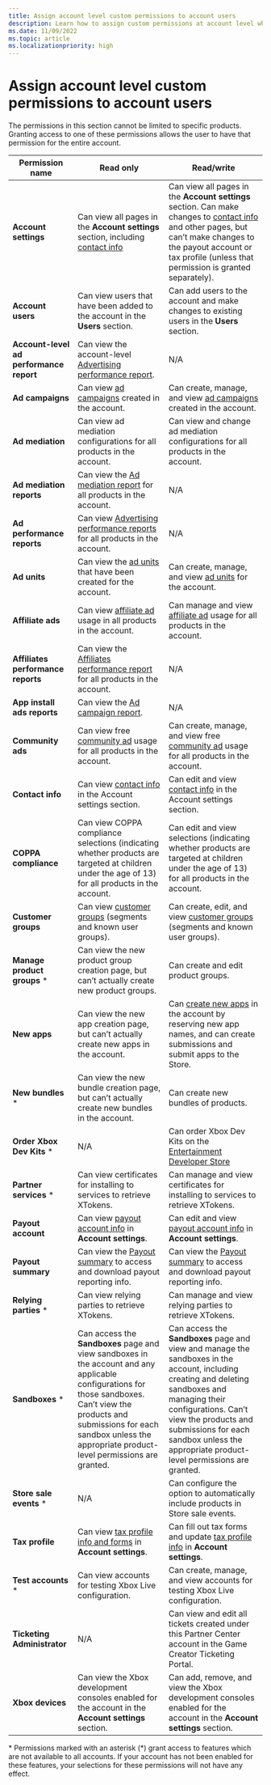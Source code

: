 ```yaml
---
title: Assign account level custom permissions to account users
description: Learn how to assign custom permissions at account level when adding users to your Partner Center account.
ms.date: 11/09/2022
ms.topic: article
ms.localizationpriority: high
---
```


# Assign account level custom permissions to account users

The permissions in this section cannot be limited to specific products. Granting access to one of these permissions allows the user to have that permission for the entire account.

| **Permission name** | **Read only** | **Read/write** |
| ---------- | ---------- | ---------- |
| **Account settings** | Can view all pages in the **Account settings** section, including <a href="/partner-center/partner-center-account-setup">contact info</a> | Can view all pages in the **Account settings** section. Can make changes to <a href="/partner-center/partner-center-account-setup">contact info</a> and other pages, but can’t make changes to the payout account or tax profile (unless that permission is granted separately).|
| **Account users** | Can view users that have been added to the account in the **Users** section.  | Can add users to the account and make changes to existing users in the **Users** section.  |
| **Account-level ad performance report** | Can view the account-level <a href="../advertising-performance-report.md">Advertising performance report</a>. | N/A |
| **Ad campaigns** | Can view <a href="/windows/uwp/monetize/">ad campaigns</a> created in the account. | Can create, manage, and view <a href="/windows/uwp/monetize/">ad campaigns</a> created in the account. |
| **Ad mediation** | Can view ad mediation configurations for all products in the account. | Can view and change ad mediation configurations for all products in the account. |
| **Ad mediation reports** | Can view the <a href="../advertising-performance-report.md">Ad mediation report</a> for all products in the account.| N/A  |
| **Ad performance reports** | Can view <a href="../advertising-performance-report.md">Advertising performance reports</a> for all products in the account. | N/A |
| **Ad units** | Can view the <a href="../in-app-ads.md">ad units</a> that have been created for the account. | Can create, manage, and view <a href="../in-app-ads.md">ad units</a> for the account. |
| **Affiliate ads** | Can view <a href="../in-app-ads.md">affiliate ad</a> usage in all products in the account. | Can manage and view <a href="../in-app-ads.md">affiliate ad</a> usage for all products in the account. |
| **Affiliates performance reports** | Can view the <a href="../advertising-performance-report.md">Affiliates performance report</a> for all products in the account. | N/A |
| **App install ads reports** | Can view the <a href="/windows/uwp/monetize/get-ad-campaign-performance-data">Ad campaign report</a>.| N/A |
| **Community ads** | Can view free <a href="/windows/uwp/monetize/">community ad</a> usage for all products in the account. | Can create, manage, and view free <a href="/windows/uwp/monetize/">community ad</a> usage for all products in the account. |
| **Contact info** | Can view <a href="/partner-center/partner-center-account-setup">contact info</a> in the Account settings section. | Can edit and view <a href="/partner-center/partner-center-account-setup">contact info</a> in the Account settings section. |
| **COPPA compliance** | Can view COPPA compliance selections (indicating whether products are targeted at children under the age of 13) for all products in the account. | Can edit and view selections (indicating whether products are targeted at children under the age of 13) for all products in the account. |
| **Customer groups** | Can view <a href="../create-customer-groups.md">customer groups</a> (segments and known user groups). | Can create, edit, and view <a href="../create-customer-groups.md">customer groups</a> (segments and known user groups). |
| **Manage product groups** *| Can view the new product group creation page, but can’t actually create new product groups. | Can create and edit product groups.  |
| **New apps** | Can view the new app creation page, but can’t actually create new apps in the account. | Can <a href="../publish-your-app/reserve-your-apps-name.md">create new apps</a> in the account by reserving new app names, and can create submissions and submit apps to the Store. |
| **New bundles** *| Can view the new bundle creation page, but can’t actually create new bundles in the account. | Can create new bundles of products.  |
| **Order Xbox Dev Kits** *| N/A | Can order Xbox Dev Kits on the <a href="https://gamedevstore.partners.extranet.microsoft.com/">Entertainment Developer Store</a> |
| **Partner services** *| Can view certificates for installing to services to retrieve XTokens. | Can manage and view certificates for installing to services to retrieve XTokens. |
| **Payout account** | Can view <a href="/partner-center/set-up-your-payout-account#payout-account">payout account info</a> in **Account settings**. | Can edit and view <a href="/partner-center/set-up-your-payout-account#payout-account">payout account info</a> in **Account settings**. |
| **Payout summary** | Can view the <a href="/partner-center/payout-statement">Payout summary</a> to access and download payout reporting info. | Can view the <a href="/partner-center/payout-statement">Payout summary</a> to access and download payout reporting info. |
| **Relying parties** *| Can view relying parties to retrieve XTokens. | Can manage and view relying parties to retrieve XTokens. |
| **Sandboxes** *| Can access the **Sandboxes** page and view sandboxes in the account and any applicable configurations for those sandboxes. Can’t view the products and submissions for each sandbox unless the appropriate product-level permissions are granted. | Can access the **Sandboxes** page and view and manage the sandboxes in the account, including creating and deleting sandboxes and managing their configurations. Can’t view the products and submissions for each sandbox unless the appropriate product-level permissions are granted. |
| **Store sale events** *| N/A | Can configure the option to automatically include products in Store sale events. |
| **Tax profile** | Can view <a href="/partner-center/set-up-your-payout-account#tax-forms">tax profile info and forms</a> in **Account settings**. | Can fill out tax forms and update <a href="/partner-center/set-up-your-payout-account#tax-forms">tax profile info</a> in **Account settings**. |
| **Test accounts** *| Can view accounts for testing Xbox Live configuration. | Can create, manage, and view accounts for testing Xbox Live configuration. |
| **Ticketing Administrator** | N/A | Can view and edit all tickets created under this Partner Center account in the Game Creator Ticketing Portal. |
| **Xbox devices** | Can view the Xbox development consoles enabled for the account in the **Account settings** section. | Can add, remove, and view the Xbox development consoles enabled for the account in the **Account settings** section. |

\* Permissions marked with an asterisk (*) grant access to features which are not available to all accounts. If your account has not been enabled for these features, your selections for these permissions will not have any effect.   
